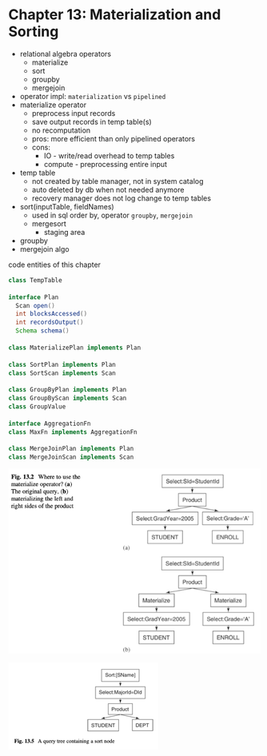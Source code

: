 # Chapter 13: Materialization and Sorting

- relational algebra operators
  - materialize
  - sort
  - groupby
  - mergejoin
- operator impl: `materialization` vs `pipelined`
- materialize operator
  - preprocess input records
  - save output records in temp table(s)
  - no recomputation
  - pros: more efficient than only pipelined operators
  - cons: 
    - IO - write/read overhead to temp tables
    - compute - preprocessing entire input
- temp table
  - not created by table manager, not in system catalog
  - auto deleted by db when not needed anymore
  - recovery manager does not log change to temp tables
- sort(inputTable, fieldNames)
  - used in sql order by, operator `groupby`, `mergejoin`
  - mergesort
    - staging area
- groupby
- mergejoin algo


code entities of this chapter
```java 
class TempTable

interface Plan
  Scan open()
  int blocksAccessed()
  int recordsOutput()
  Schema schema()

class MaterializePlan implements Plan

class SortPlan implements Plan
class SortScan implements Scan 

class GroupByPlan implements Plan 
class GroupByScan implements Scan 
class GroupValue

interface AggregationFn
class MaxFn implements AggregationFn

class MergeJoinPlan implements Plan
class MergeJoinScan implements Scan 

```


![img.png](./img_when_materialize_operator.png)

![img.png](./img_query_tree_with_sort_node.png)